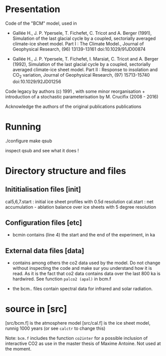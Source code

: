 # Presentation

Code of the "BCM" model, used in 

- Gallée H., J. P. Ypersele, T. Fichefet, C. Tricot and A. Berger (1991), Simulation of the last glacial cycle by a coupled, sectorially averaged climate-ice sheet model. Part I : The Climate Model., Journal of Geophysical Research, (96) 13139-13161 doi:10.1029/91JD00874

- Gallée H., J. P. Ypersele, T. Fichefet, I. Marsiat, C. Tricot and A. Berger (1992), Simulation of the last glacial cycle by a coupled, sectorially averaged climate-ice sheet model. Part II : Response to insolation and CO$_2$ variation, Journal of Geophysical Research, (97) 15713-15740 doi:10.1029/92JD01256

Code legacy by authors (c) 1991 , with some minor reorganisation + introduction of a stochastic parameterisation by M. Crucifix (2008 - 2016) 

Acknowledge the authors of the original publications publications

# Running

./configure
make
qsub

inspect qsub and see what it does ! 

# Directory structure and files

## Inititialisation files  [init]

cal5,6,7.start : initial ice sheet profiles with 0.5d resolution
cal.start : net accumulation - ablation balance over ice sheets with 5 degree resolution


## Configuration files  [etc]


- bcmin contains (line 4) the start and the end of the experiment, in ka 

## External data files [data] 

- contains among others the co2 data used by the model. Do not change without inspecting the code and make sur you understand how it is read. As it is the fact that co2 data contains data over the last 800 ka is hardwired. See function  `palco2 (apal)` in bcm.f 

- the bcm.. files  contain spectral data for infrared and solar radiation. 

# source in [src] 

[src/bcm.f] is the atmosphere model
[src/cal.f] is the ice sheet model, runnig 1000 years (or see `calctr` to change this)

Note: `bcm.f` includes the function `co2inter` for a possible inclusion of interactive CO2 as use in the master thesis of Maxime Antoine. Not used at the moment. 


